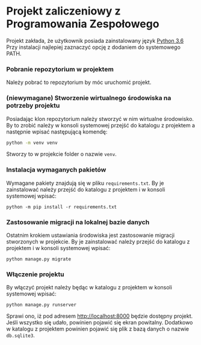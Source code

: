 # Projekt zaliczeniowy z Programowania Zespołowego

Projekt zakłada, że użytkownik posiada zainstalowany język [Python 3.6](https://www.python.org/ftp/python/3.6.5/python-3.6.5-amd64.exe)
Przy instalacji najlepiej zaznaczyć opcję z dodaniem do systemowego PATH.

### Pobranie repozytorium w projektem

Należy pobrać to repozytorium by móc uruchomić projekt.

### (niewymagane) Stworzenie wirtualnego środowiska na potrzeby projektu

Posiadając klon repozytorium należy stworzyć w nim wirtualne środowisko. 
By to zrobić należy w konsoli systemowej przejść do katalogu z projektem a następnie
wpisać następującą komendę:

```bash
python -m venv venv
```

Stworzy to w projekcie folder o nazwie `venv`.

### Instalacja wymaganych pakietów

Wymagane pakiety znajdują się w pliku `requirements.txt`. 
By je zainstalować należy przejść do katalogu z projektem i w konsoli systemowej wpisać:

```
python -m pip install -r requirements.txt
```

### Zastosowanie migracji na lokalnej bazie danych

Ostatnim krokiem ustawiania środowiska jest zastosowanie migracji stworzonych w projekcie.
By je zainstalować należy przejść do katalogu z projektem i w konsoli systemowej wpisać:

```
python manage.py migrate
```

### Włączenie projektu

By włączyć projekt należy będąc w katalogu z projektem w konsoli systemowej wpisać:

``` 
python manage.py runserver
```

Sprawi ono, iż pod adresem [http://localhost:8000](http://localhost:8000) będzie dostępny projekt.
Jeśli wszystko się udało, powinien pojawić się ekran powitalny.
Dodatkowo w katalogu z projektem powinien pojawić się plik z bazą danych o nazwie `db.sqlite3`.
